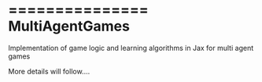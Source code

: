 ===============
MultiAgentGames
===============

Implementation of game logic and learning algorithms in Jax for multi agent games

More details will follow....

